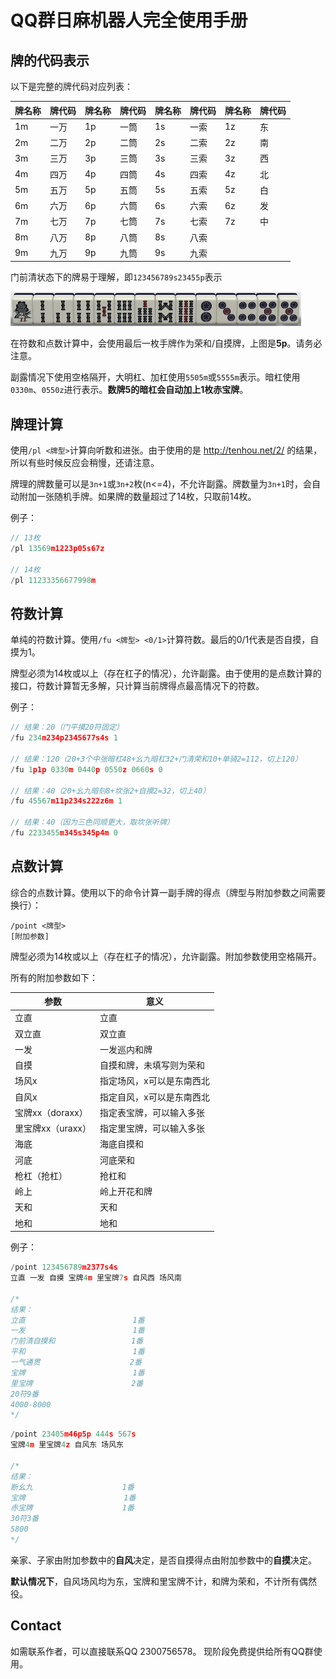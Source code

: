 # QQ群日麻机器人完全使用手册

## 牌的代码表示
以下是完整的牌代码对应列表：

牌名称 | 牌代码 | 牌名称 | 牌代码 | 牌名称 | 牌代码 | 牌名称 | 牌代码
----- | ----- | ----- | ----- | ----- | ----- | ----- | -----
1m | 一万 | 1p | 一筒 | 1s | 一索 | 1z | 东
2m | 二万 | 2p | 二筒 | 2s | 二索 | 2z | 南
3m | 三万 | 3p | 三筒 | 3s | 三索 | 3z | 西
4m | 四万 | 4p | 四筒 | 4s | 四索 | 4z | 北
5m | 五万 | 5p | 五筒 | 5s | 五索 | 5z | 白
6m | 六万 | 6p | 六筒 | 6s | 六索 | 6z | 发
7m | 七万 | 7p | 七筒 | 7s | 七索 | 7z | 中
8m | 八万 | 8p | 八筒 | 8s | 八索
9m | 九万 | 9p | 九筒 | 9s | 九索

门前清状态下的牌易于理解，即`123456789s23455p`表示

![image1](images/image1.png) 

在符数和点数计算中，会使用最后一枚手牌作为荣和/自摸牌，上图是**5p**。请务必注意。

副露情况下使用空格隔开，大明杠、加杠使用`5505m`或`5555m`表示。暗杠使用`0330m`、`0550z`进行表示。**数牌5的暗杠会自动加上1枚赤宝牌**。

## 牌理计算

使用`/pl <牌型>`计算向听数和进张。由于使用的是 http://tenhou.net/2/ 的结果，所以有些时候反应会稍慢，还请注意。

牌理的牌数量可以是`3n+1`或`3n+2`枚(n<=4)，不允许副露。牌数量为`3n+1`时，会自动附加一张随机手牌。如果牌的数量超过了14枚，只取前14枚。

例子：
```c
// 13枚
/pl 13569m1223p05s67z

// 14枚
/pl 11233356677998m
```

## 符数计算

单纯的符数计算。使用`/fu <牌型> <0/1>`计算符数。最后的0/1代表是否自摸，自摸为1。

牌型必须为14枚或以上（存在杠子的情况），允许副露。由于使用的是点数计算的接口，符数计算暂无多解，只计算当前牌得点最高情况下的符数。

例子：
```c
// 结果：20（门平摸20符固定）
/fu 234m234p2345677s4s 1

// 结果：120（20+3个中张暗杠48+幺九暗杠32+门清荣和10+单骑2=112，切上120）
/fu 1p1p 0330m 0440p 0550z 0660s 0

// 结果：40（20+幺九暗刻8+坎张2+自摸2=32，切上40）
/fu 45567m11p234s222z6m 1

// 结果：40（因为三色同顺更大，取坎张听牌）
/fu 2233455m345s345p4m 0
```

## 点数计算

综合的点数计算。使用以下的命令计算一副手牌的得点（牌型与附加参数之间需要换行）：

```
/point <牌型>
[附加参数]
```

牌型必须为14枚或以上（存在杠子的情况），允许副露。附加参数使用空格隔开。

所有的附加参数如下：

参数 | 意义
--- | ----
立直 | 立直
双立直 | 双立直
一发 | 一发巡内和牌
自摸 | 自摸和牌，未填写则为荣和
场风x | 指定场风，x可以是东南西北
自风x | 指定自风，x可以是东南西北
宝牌xx（doraxx） | 指定表宝牌，可以输入多张
里宝牌xx（uraxx） | 指定里宝牌，可以输入多张
海底 | 海底自摸和
河底 | 河底荣和
枪杠（抢杠） | 抢杠和
岭上 | 岭上开花和牌
天和 | 天和
地和 | 地和

例子：

```c
/point 123456789m2377s4s
立直 一发 自摸 宝牌4m 里宝牌7s 自风西 场风南

/*
结果：
立直                        1番
一发                        1番
门前清自摸和                 1番
平和                        1番
一气通贯                    2番
宝牌                        1番
里宝牌                      2番
20符9番
4000-8000
*/
```

```c
/point 23405m46p5p 444s 567s
宝牌4m 里宝牌4z 自风东 场风东

/*
结果：
断幺九                    1番
宝牌                      1番
赤宝牌                    1番
30符3番
5800
*/
```

亲家、子家由附加参数中的**自风**决定，是否自摸得点由附加参数中的**自摸**决定。

**默认情况下**，自风场风均为东，宝牌和里宝牌不计，和牌为荣和，不计所有偶然役。

## Contact

如需联系作者，可以直接联系QQ 2300756578。
现阶段免费提供给所有QQ群使用。
